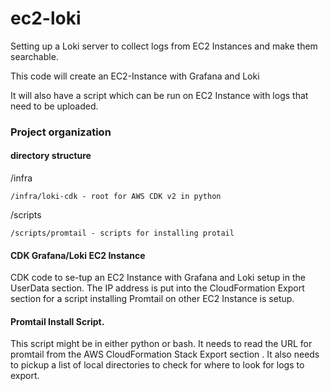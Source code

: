 # ec2-loki
Setting up a Loki server to collect logs from EC2 Instances and make them searchable. 

This code will create an EC2-Instance with Grafana and Loki

It will also have a script which can be run on EC2 Instance with logs that need to be uploaded.

### Project organization

#### directory structure


/infra
```
/infra/loki-cdk - root for AWS CDK v2 in python
``` 

/scripts
```commandline
/scripts/promtail - scripts for installing protail
```



#### CDK Grafana/Loki EC2 Instance
CDK code to se-tup an EC2 Instance with Grafana and Loki setup in the UserData section. The IP address is put into the CloudFormation Export section for a script installing Promtail on other EC2 Instance is setup. 


#### Promtail Install Script.
This script might be in either python or bash. It needs to read the URL for promtail from the AWS CloudFormation Stack Export section . It also needs to pickup a list of local directories to check for where to look for logs to export.

